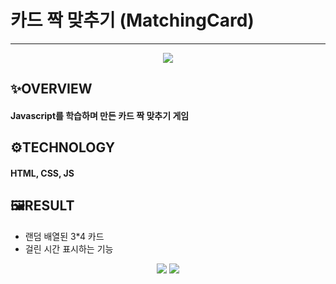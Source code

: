 # 카드 짝 맞추기 (MatchingCard)
---
  <p align="center">
  <img src="https://user-images.githubusercontent.com/68860983/113839005-444cbd80-97ca-11eb-8b94-63d629097fa2.png">
  </p>
  
## ✨OVERVIEW
#### Javascript를 학습하며 만든 카드 짝 맞추기 게임
## ⚙TECHNOLOGY
#### HTML, CSS, JS
## 🖼RESULT
- 랜덤 배열된 3*4 카드 
- 걸린 시간 표시하는 기능

<p align="center">
  <img src="https://user-images.githubusercontent.com/68860983/113839010-457dea80-97ca-11eb-86e6-e800c8861fcb.png">
  <img src="https://user-images.githubusercontent.com/68860983/113839014-457dea80-97ca-11eb-9f6a-3c4b6f18069a.png">
  </p>
